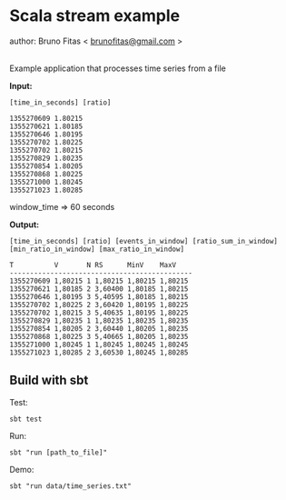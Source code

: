 
<h1>Scala stream example</h1>

author: Bruno Fitas < brunofitas@gmail.com >


<br/>
Example application that processes time series from a file
<br/>


**Input:**

`[time_in_seconds] [ratio]`

```
1355270609 1.80215
1355270621 1.80185
1355270646 1.80195
1355270702 1.80225
1355270702 1.80215
1355270829 1.80235
1355270854 1.80205
1355270868 1.80225
1355271000 1.80245
1355271023 1.80285
```


window_time => 60 seconds

**Output:**

`[time_in_seconds] [ratio] [events_in_window] [ratio_sum_in_window] [min_ratio_in_window] [max_ratio_in_window]`

```
T          V       N RS      MinV    MaxV
--------------------------------------------- 
1355270609 1,80215 1 1,80215 1,80215 1,80215
1355270621 1,80185 2 3,60400 1,80185 1,80215
1355270646 1,80195 3 5,40595 1,80185 1,80215
1355270702 1,80225 2 3,60420 1,80195 1,80225
1355270702 1,80215 3 5,40635 1,80195 1,80225
1355270829 1,80235 1 1,80235 1,80235 1,80235
1355270854 1,80205 2 3,60440 1,80205 1,80235
1355270868 1,80225 3 5,40665 1,80205 1,80235
1355271000 1,80245 1 1,80245 1,80245 1,80245
1355271023 1,80285 2 3,60530 1,80245 1,80285
```



<h2>Build with sbt</h2>


Test:

``` 
sbt test
```


Run:

``` 
sbt "run [path_to_file]"
```

Demo:

``` 
sbt "run data/time_series.txt"
```